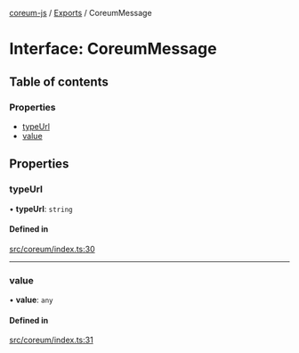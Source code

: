 [coreum-js](../README.md) / [Exports](../modules.md) / CoreumMessage

# Interface: CoreumMessage

## Table of contents

### Properties

- [typeUrl](CoreumMessage.md#typeurl)
- [value](CoreumMessage.md#value)

## Properties

### typeUrl

• **typeUrl**: `string`

#### Defined in

[src/coreum/index.ts:30](https://github.com/PyramydLabs/coreum-js/blob/75debec/src/coreum/index.ts#L30)

___

### value

• **value**: `any`

#### Defined in

[src/coreum/index.ts:31](https://github.com/PyramydLabs/coreum-js/blob/75debec/src/coreum/index.ts#L31)
